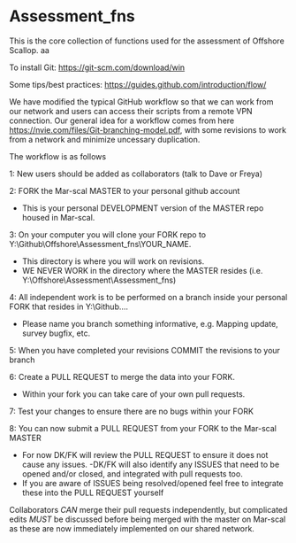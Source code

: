 # Assessment_fns

This is the core collection of functions used for the assessment of Offshore Scallop. aa

To install Git: https://git-scm.com/download/win 

Some tips/best practices: https://guides.github.com/introduction/flow/

We have modified the typical GitHub workflow so that we can work from our network and users can access their scripts from a remote VPN connection. Our general idea for a workflow comes from here https://nvie.com/files/Git-branching-model.pdf, with some revisions to work from a network and minimize uncessary duplication.

The workflow is as follows

1: New users should be added as collaborators (talk to Dave or Freya) 

2: FORK the Mar-scal MASTER to your personal github account
  - This is your personal DEVELOPMENT version of the MASTER repo housed in Mar-scal.

3: On your computer you will clone your FORK repo to Y:\Github\Offshore\Assessment_fns\YOUR_NAME.  
  - This directory is where you will work on revisions.
  - WE NEVER WORK in the directory where the MASTER resides (i.e. Y:\Offshore\Assessment\Assessment_fns)

4: All independent work is to be performed on a branch inside your personal FORK that resides in Y:\Github\....
  - Please name you branch something informative, e.g. Mapping update, survey bugfix, etc.

5: When you have completed your revisions COMMIT the revisions to your branch 

6: Create a PULL REQUEST to merge the data into your FORK. 
  - Within your fork you can take care of your own pull requests.  

7: Test your changes to ensure there are no bugs within your FORK

8: You can now submit a PULL REQUEST from your FORK to the Mar-scal MASTER 
  - For now DK/FK will review the PULL REQUEST to ensure it does not cause any issues.
      -DK/FK will also identify any ISSUES that need to be opened and/or closed, and integrated with pull requests too.
  - If you are aware of ISSUES being resolved/opened feel free to integrate these into the PULL REQUEST yourself

Collaborators *CAN* merge their pull requests independently, but complicated edits *MUST* be discussed before being merged with the master on Mar-scal as these are now immediately implemented on our shared network. 

